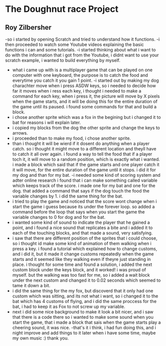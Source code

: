 # The Doughnut race Project
## Roy Zilbersher
-so i started by opening Scratch and tried to understand how it functions.
-i then proceeded to watch some Youtube videos explaining the basic functions i can and some tutorials.
-i started thinking about what i want to do with the information that i got from the Youtube, i didnt want to use your scratch example, i wanted to build everything by myself.
- what i came up with is a multiplayer game that can be played on one computer with one keyboard, the purpose is to catch the food and everytime you catch it you gain 1 point.
-i started out by making my dog charachter move when i press ASDW keys, so i needed to decide how far it moves when i ress each key, i thought i needed to make a command for each key, when i press it, the picture will move by X pixels when the game starts, and it will be doing this for the entire duration of the game until its paused.
i found some commands for that and build a block.
- i chose another sprite which was a fox in the begining but i changed it to bat for reasons i will explain later.
- i copied my blocks from the dog the other sprite and change the keys to arrows.
- i proceeded than to make my food, i chose another sprite.
- than i thought it will be wierd if it dosent do anything when a player catch. so i thought it might move to a different location and theyll have to catch it all over again.
i found a way to tell the food that if a player toch it, it will move to a random position, which is exactly what i wanted. i made a block which said that if the game starts and one player catch it it will move, for the entire duration of the game until it stops. i did it for my dog and than for my bat.
-i needed some kind of scoring system and adter online research i found that i can make something called variable which keeps track of the score. i made one for my bat and one for the dog.
that added a command that says if the dog touch the food the variable changes by 1. i did the same thing for the bat.
- i tried to play the game and noticed that the score wont change when i start the game i guess because its under the forever loop. so added a command before the loop that says when you start the game the variable changes to 0 for dog and for the bat.
- i wanted some kind of sound to indicate the player that he gained a point, and i found a nice sound that replicates a bite and i added it to each of the touching blocks, and that made a sound, very satisfying.
- i saw that there are different position of the sprites that i could choose, so i thought id make some kind of animation of them walking when i press a key. i found a tutorial which explained how to change customs, and i did it, but it made it change customs repeatedly when the game starts and it seemed like they walking even if theyre just standing in place. i thought for some time and found a solution, i added the next custom block under the keys block, and it worked! i was proud of myself.
but the walking was too fast for me, so i added a wait block under the next custom and changed it to 0.02 seconds which seemed to tame it down a bit.
- i did the same thing for the my fox, but discoverd that it only had one custom which was sitting, and its not what i want, so i changed it to the bat which has 4 customs of flying, and i did the same proccess for the bat, i had to keep it as Fox to not screw up my variable.
- next i did some nice background to make it look a bit nicer, and i saw that there is a code there so i wanted to make some sound when you start the game, that i made a block that sais when the game starts play a cheering sound, it was nice. 
-that's it i think, i had fun doing this, and i night improve and add things to it later when i have some time, maybe my own music :)
thank you.
